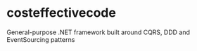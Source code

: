 # costeffectivecode
General-purpose .NET framework built around CQRS, DDD and EventSourcing patterns
